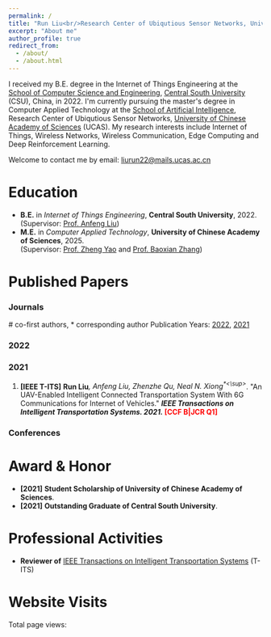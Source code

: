 ```yaml
---
permalink: /
title: "Run Liu<br/>Research Center of Ubiqutious Sensor Networks, University of Chinese Academy of Sciences"
excerpt: "About me"
author_profile: true
redirect_from: 
  - /about/
  - /about.html
---
```

I received my B.E. degree in the Internet of Things Engineering at the [School of Computer Science and Engineering](https://cse.csu.edu.cn/index.htm), [Central South University](https://www.csu.edu.cn/) (CSU), China, in 2022. I'm currently pursuing the master's degree in Computer Applied Technology at the [School of Artificial Intelligence](https://ai.ucas.ac.cn/index.php/zh-cn/), Research Center of Ubiqutious Sensor Networks, [University of Chinese Academy of Sciences](https://www.ucas.ac.cn/) (UCAS). My research interests include Internet of Things, Wireless Networks, Wireless Communication, Edge Computing and Deep Reinforcement Learning.

Welcome to contact me by email: liurun22@mails.ucas.ac.cn

Education
======
* **B.E.** in _Internet of Things Engineering_, **Central South University**, 2022. <br/>(Supervisor: [Prof. Anfeng Liu](https://faculty.csu.edu.cn/anfengliu/zh_CN/index.htm))
* **M.E.** in _Computer Applied Technology_, **University of Chinese Academy of Sciences**, 2025. <br/>(Supervisor: [Prof. Zheng Yao](https://people.ucas.ac.cn/~yaozheng) and [Prof. Baoxian Zhang](https://people.ucas.ac.cn/~bxzhang))



Published Papers
======
### Journals
<!-- **\[IEEE T-IV\]** <b>Run Liu</b><i>, Guosheng Huang, Zhenzhe Qu, Shaobo Zhang, Anfeng Liu*</i>. "A Computing and Communication System for Delay-aware Task Offloading in UAV-aided MEC-based Vehicular Network." <b><i>IEEE Transactions on Intelligent Vehicles. 2022.</i></b> -->
<!-- **\[IEEE T-IV\]** <b>Run Liu</b><i>, Zhenzhe Qu, Guosheng Huang, Mianxiong Dong, Tian Wang, Shaobo Zhang, Anfeng Liu*</i>. "DRL-UTPS: DRL-based Trajectory Planning for Unmanned Aerial Vehicles for Data Collection in Dynamic IoT Network." <b><i>IEEE Transactions on Intelligent Vehicles. 2022.</i></b> <font color="red">JCR Q1 </font></b>-->
<!-- **\[IEEE COMML\]** <b>Run Liu</b><i>, Zhenzhe Qu, Guosheng Huang, Mianxiong Dong, Tian Wang, Shaobo Zhang, Anfeng Liu*</i>. "DRL-UTPS: DRL-based Trajectory Planning for Unmanned Aerial Vehicles for Data Collection in Dynamic IoT Network." <b><i>IEEE Transactions on Intelligent Vehicles. 2022.</i></b> <font color="red">JCR Q1 </font></b>-->
\# co-first authors, * corresponding author 
Publication Years: [2022](#jump2022), [2021](#jump2021)

### <span id="jump2022">2022</span>
<!-- 1.  **\[IEEE T-IV\]** <b>Run Liu</b><i>, Zhenzhe Qu, Guosheng Huang, Mianxiong Dong, Tian Wang, Shaobo Zhang, Anfeng Liu*</i>. "DRL-UTPS: DRL-based Trajectory Planning for Unmanned Aerial Vehicles for Data Collection in Dynamic IoT Network." <b><i>IEEE Transactions on Intelligent Vehicles. 2022.</i></b> <font color="red">J\[CR Q1\] </font></b> -->

### <span id="jump2021">2021</span>

1. **\[IEEE T-ITS\]** <b>Run Liu</b><i>, Anfeng Liu, Zhenzhe Qu, Neal N. Xiong<sup>*<\sup></i>. "An UAV-Enabled Intelligent Connected Transportation System With 6G Communications for Internet of Vehicles." <b><i>IEEE Transactions on Intelligent Transportation Systems. 2021.</i> <font color="red">[CCF B|JCR Q1] </font></b>

### Conferences

Award & Honor
======
* **\[2021\]** **Student Scholarship of University of Chinese Academy of Sciences**.
* **\[2021\]** **Outstanding Graduate of Central South University**.

Professional Activities
======
* <b>Reviewer of</b> [IEEE Transactions on Intelligent Transportation Systems](https://ieee-itss.org/pub/t-its/) (T-ITS)

Website Visits
======

<script type="text/javascript" src="//rf.revolvermaps.com/0/0/7.js?i=5lqopbe1las&amp;m=0&amp;c=ff0000&amp;cr1=ffffff&amp;sx=0" async="async"></script>

<script async src="//busuanzi.ibruce.info/busuanzi/2.3/busuanzi.pure.mini.js"></script>
<span id="busuanzi_container_site_pv">Total page views: <span id="busuanzi_value_site_pv"></span></span>
